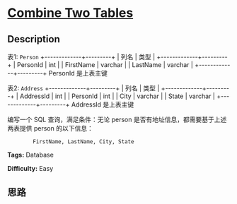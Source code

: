 # [Combine Two Tables][title]

## Description

表1: `Person`
            +-------------+---------+    | 列名         | 类型     |    +-------------+---------+    | PersonId    | int     |    | FirstName   | varchar |    | LastName    | varchar |    +-------------+---------+    PersonId 是上表主键    

表2: `Address`
            +-------------+---------+    | 列名         | 类型    |    +-------------+---------+    | AddressId   | int     |    | PersonId    | int     |    | City        | varchar |    | State       | varchar |    +-------------+---------+    AddressId 是上表主键    



编写一个 SQL 查询，满足条件：无论 person 是否有地址信息，都需要基于上述两表提供 person 的以下信息：


            FirstName, LastName, City, State    


**Tags:** Database

**Difficulty:** Easy

## 思路

[title]: https://leetcode-cn.com/problems/combine-two-tables

